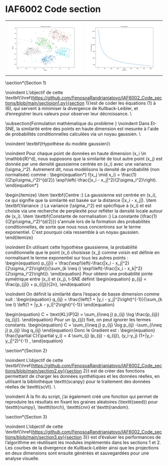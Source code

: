 # IAF6002 Code section



<table>
  <tr>
    <td>
      <img src="https://github.com/FenosoaRandrianjatovo/IAF6002_Code_sections/blob/main/image1.png?raw=true" width="400"/>
    </td>
    <td>
      <img src="https://github.com/FenosoaRandrianjatovo/IAF6002_Code_sections/blob/main/kl.png?raw=true" width="400"/>
    </td>
  </tr>
</table>



\section*{Section 1}

\noindent L’objectif de cette \textbf{\href{https://github.com/FenosoaRandrianjatovo/IAF6002_Code_sections/blob/main/sectioion1.py}{section 1}}est de coder les équations (1) à (6), qui servent à minimiser la divergence de Kullback-Leibler, et d’enregistrer leurs valeurs pour observer leur décroissance. \\

\subsection{Formulation mathématique du problème }
\noindent Dans Et-SNE, la similarité entre des points en haute dimension est mesurée à l'aide de probabilités conditionnelles calculées via un noyau gaussien. \\

\noindent  \textbf{Hypothèse du modèle gaussien}\\

\noindent Pour chaque point de données en haute dimension \(x_i \in \mathbb{R}^d\), nous supposons que la similarité de tout autre point \(x_j\) est donnée par une densité gaussienne centrée en \(x_i\) avec une variance \(\sigma_i^2\). Autrement dit, nous modélisons la densité de probabilité (non normalisée) comme :
\begin{equation*}
f(x_j \mid x_i) = \frac{1}{(2\pi\sigma_i^2)^{d/2}} \exp\!\left(-\frac{\|x_i - x_j\|^2}{2\sigma_i^2}\right).
\end{equation*}

\begin{itemize}
  \item \textbf{Centre :} La gaussienne est centrée en \(x_i\), ce qui signifie que la similarité est basée sur la distance \(\|x_i - x_j\|\).
  \item \textbf{Variance :} La variance \(\sigma_i^2\) est spécifique à \(x_i\) et est choisie via une recherche de perplexité pour refléter la densité locale autour de \(x_i\).
  \item \textbf{Constante de normalisation :} La constante \(\frac{1}{(2\pi\sigma_i^2)^{d/2}}\) s'annule lors de la formation des probabilités conditionnelles, de sorte que nous nous concentrons sur le terme exponentiel. C'est pourquoi cela ressemble à un noyau gaussien.
\end{itemize}

\noindent En utilisant cette hypothèse gaussienne, la probabilité conditionnelle que le point \(x_i\) choisisse \(x_j\) comme voisin est définie en normalisant le terme exponentiel sur tous les autres points :
\begin{equation}
    p_{j|i} = \frac{\exp\!\left(-\frac{\|x_i - x_j\|^2}{2\sigma_i^2}\right)}{\sum_{k \neq i} \exp\!\left(-\frac{\|x_i - x_k\|^2}{2\sigma_i^2}\right)}.
\end{equation}
Pour obtenir une probabilité jointe symétrique entre \(x_i\) et \(x_j\), t-SNE définit
\begin{equation}
    p_{ij} = \frac{p_{j|i} + p_{i|j}}{2n},
\end{equation}

\noindent On définit la similarité dans l’espace de basse dimension comme suit :
 \begin{equation}
q_{ij} = \frac{\left(1 + \|y_i - y_j\|^2\right)^{-1}}{\sum_{k \ne l} \left(1 + \|y_k - y_l\|^2\right)^{-1}}
\end{equation}

\begin{equation}
C = \text{KL}(P\|Q) = \sum_{i\neq j} p_{ij} \log \frac{p_{ij}}{q_{ij}}.
\end{equation}
Pour un  \(p_{ij}\) fixé, on peut ignorer les termes constants. 
\begin{equation}
C =    \sum_{i\neq j} p_{ij} \log p_{ij} -\sum_{i\neq j} p_{ij} \log q_{ij}
\end{equation}
Donc le Gradient est : 
\begin{equation}
\frac{\partial C}{\partial y_i} = 4 \sum_{j} (p_{ij} - q_{ij})\, (y_i-y_j) (1+\|y_i-y_j\|^2)^{-1}  \,
\end{equation}

\section*{Section 2}

\noindent L’objectif de cette \textbf{\href{https://github.com/FenosoaRandrianjatovo/IAF6002_Code_sections/blob/main/section2.py}{section 2}} est de créer des fonctions permettant de charger les données synthétiques et les données réelles, en utilisant la bibliothèque \texttt{scanpy} pour le traitement des données réelles de \texttt{scVI}.  \\

\noindent À la fin du script, j’ai également créé une fonction qui permet de reproduire les résultats en fixant les graines aléatoires (\textit{seed}) pour \texttt{numpy}, \texttt{torch}, \texttt{cnn} et \texttt{random}.

\section*{Section 3}

\noindent L’objectif de cette \textbf{\href{https://github.com/FenosoaRandrianjatovo/IAF6002_Code_sections/blob/main/section3.py}{section 3}} est d’évaluer les performances de l’algorithme en réutilisant les modules implémentés dans les sections 1 et 2. Les courbes de la divergence de Kullback-Leibler ainsi que les projections en deux dimensions sont ensuite générées et sauvegardées pour une analyse visuelle.



